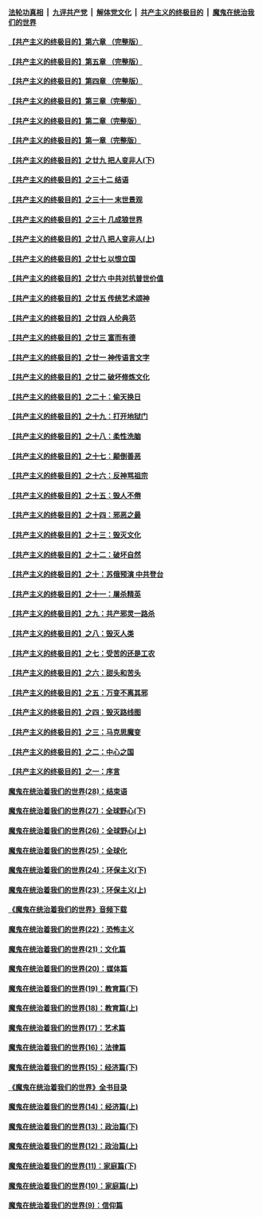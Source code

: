 ####  [法轮功真相](../../../../basic/blob/master/README.md?t=04261731) &nbsp;|&nbsp; [九评共产党](../../../../9ping.md/blob/master/README.md?t=04261731) &nbsp;|&nbsp; [解体党文化](../../../../jtdwh.md/blob/master/README.md?t=04261731)  &nbsp;|&nbsp; [共产主义的终极目的](../../../../gczydzjmd.md/blob/master/README.md?t=04261731) &nbsp;|&nbsp; [魔鬼在统治我们的世界](../../../../mgztzwmdsj.md/blob/master/README.md?t=04261731) 

#### [【共产主义的终极目的】第六章 （完整版）](../pages/nsc422/n11428913.md?t=04261731) 

#### [【共产主义的终极目的】第五章 （完整版）](../pages/nsc422/n11428912.md?t=04261731) 

#### [【共产主义的终极目的】第四章 （完整版）](../pages/nsc422/n11428907.md?t=04261731) 

#### [【共产主义的终极目的】第三章（完整版）](../pages/nsc422/n11428848.md?t=04261731) 

#### [【共产主义的终极目的】第二章（完整版）](../pages/nsc422/n11428831.md?t=04261731) 

#### [【共产主义的终极目的】第一章（完整版）](../pages/nsc422/n11417651.md?t=04261731) 

#### [【共产主义的终极目的】之廿九 把人变非人(下)](../pages/nsc422/n11344140.md?t=04261731) 

#### [【共产主义的终极目的】之三十二 结语](../pages/nsc422/n11360535.md?t=04261731) 

#### [【共产主义的终极目的】之三十一 末世景观](../pages/nsc422/n11351129.md?t=04261731) 

#### [【共产主义的终极目的】之三十 几成狼世界](../pages/nsc422/n11348280.md?t=04261731) 

#### [【共产主义的终极目的】之廿八 把人变非人(上)](../pages/nsc422/n11340492.md?t=04261731) 

#### [【共产主义的终极目的】之廿七 以恨立国](../pages/nsc422/n11336944.md?t=04261731) 

#### [【共产主义的终极目的】之廿六 中共对抗普世价值](../pages/nsc422/n11324785.md?t=04261731) 

#### [【共产主义的终极目的】之廿五 传统艺术颂神](../pages/nsc422/n11296396.md?t=04261731) 

#### [【共产主义的终极目的】之廿四 人伦典范](../pages/nsc422/n11296397.md?t=04261731) 

#### [【共产主义的终极目的】之廿三 富而有德](../pages/nsc422/n11283598.md?t=04261731) 

#### [【共产主义的终极目的】之廿一 神传语言文字](../pages/nsc422/n11263265.md?t=04261731) 

#### [【共产主义的终极目的】之廿二 破坏修炼文化](../pages/nsc422/n11245728.md?t=04261731) 

#### [【共产主义的终极目的】之二十：偷天换日](../pages/nsc422/n11238846.md?t=04261731) 

#### [【共产主义的终极目的】之十九：打开地狱门](../pages/nsc422/n11206376.md?t=04261731) 

#### [【共产主义的终极目的】之十八：柔性洗脑](../pages/nsc422/n11199994.md?t=04261731) 

#### [【共产主义的终极目的】之十七：颠倒善恶](../pages/nsc422/n11179782.md?t=04261731) 

#### [【共产主义的终极目的】之十六：反神骂祖宗](../pages/nsc422/n11166798.md?t=04261731) 

#### [【共产主义的终极目的】之十五：毁人不倦](../pages/nsc422/n11166792.md?t=04261731) 

#### [【共产主义的终极目的】之十四：邪恶之最](../pages/nsc422/n11150249.md?t=04261731) 

#### [【共产主义的终极目的】之十三：毁灭文化](../pages/nsc422/n11135227.md?t=04261731) 

#### [【共产主义的终极目的】之十二：破坏自然](../pages/nsc422/n11135214.md?t=04261731) 

#### [【共产主义的终极目的】之十：苏俄预演 中共登台](../pages/nsc422/n11118424.md?t=04261731) 

#### [【共产主义的终极目的】之十一：屠杀精英](../pages/nsc422/n11118442.md?t=04261731) 

#### [【共产主义的终极目的】之九：共产邪灵一路杀](../pages/nsc422/n11114139.md?t=04261731) 

#### [【共产主义的终极目的】之八：毁灭人类](../pages/nsc422/n11108503.md?t=04261731) 

#### [【共产主义的终极目的】之七：受苦的还是工农](../pages/nsc422/n11101809.md?t=04261731) 

#### [【共产主义的终极目的】之六：甜头和苦头](../pages/nsc422/n11096971.md?t=04261731) 

#### [【共产主义的终极目的】之五：万变不离其邪](../pages/nsc422/n11091285.md?t=04261731) 

#### [【共产主义的终极目的】之四：毁灭路线图](../pages/nsc422/n11086284.md?t=04261731) 

#### [【共产主义的终极目的】之三：马克思魔变](../pages/nsc422/n11061941.md?t=04261731) 

#### [【共产主义的终极目的】之二：中心之国](../pages/nsc422/n11047728.md?t=04261731) 

#### [【共产主义的终极目的】之一：序言](../pages/nsc422/n11086077.md?t=04261731) 

#### [魔鬼在统治着我们的世界(28)：结束语](../pages/nsc422/n10936246.md?t=04261731) 

#### [魔鬼在统治着我们的世界(27)：全球野心(下)](../pages/nsc422/n10928319.md?t=04261731) 

#### [魔鬼在统治着我们的世界(26)：全球野心(上)](../pages/nsc422/n10900318.md?t=04261731) 

#### [魔鬼在统治着我们的世界(25)：全球化](../pages/nsc422/n10788205.md?t=04261731) 

#### [魔鬼在统治着我们的世界(24)：环保主义(下)](../pages/nsc422/n10695307.md?t=04261731) 

#### [魔鬼在统治着我们的世界(23)：环保主义(上)](../pages/nsc422/n10688613.md?t=04261731) 

#### [《魔鬼在统治着我们的世界》音频下载](../pages/nsc422/n10635553.md?t=04261731) 

#### [魔鬼在统治着我们的世界(22)：恐怖主义](../pages/nsc422/n10614727.md?t=04261731) 

#### [魔鬼在统治着我们的世界(21)：文化篇](../pages/nsc422/n10597706.md?t=04261731) 

#### [魔鬼在统治着我们的世界(20)：媒体篇](../pages/nsc422/n10586579.md?t=04261731) 

#### [魔鬼在统治着我们的世界(19)：教育篇(下)](../pages/nsc422/n10564808.md?t=04261731) 

#### [魔鬼在统治着我们的世界(18)：教育篇(上)](../pages/nsc422/n10526970.md?t=04261731) 

#### [魔鬼在统治着我们的世界(17)：艺术篇](../pages/nsc422/n10499093.md?t=04261731) 

#### [魔鬼在统治着我们的世界(16)：法律篇](../pages/nsc422/n10485969.md?t=04261731) 

#### [魔鬼在统治着我们的世界(15)：经济篇(下)](../pages/nsc422/n10469975.md?t=04261731) 

#### [《魔鬼在统治着我们的世界》全书目录](../pages/nsc422/n10464261.md?t=04261731) 

#### [魔鬼在统治着我们的世界(14)：经济篇(上)](../pages/nsc422/n10457370.md?t=04261731) 

#### [魔鬼在统治着我们的世界(13)：政治篇(下)](../pages/nsc422/n10448270.md?t=04261731) 

#### [魔鬼在统治着我们的世界(12)：政治篇(上)](../pages/nsc422/n10444576.md?t=04261731) 

#### [魔鬼在统治着我们的世界(11)：家庭篇(下)](../pages/nsc422/n10440961.md?t=04261731) 

#### [魔鬼在统治着我们的世界(10)：家庭篇(上)](../pages/nsc422/n10435448.md?t=04261731) 

#### [魔鬼在统治着我们的世界(9)：信仰篇](../pages/nsc422/n10432159.md?t=04261731) 

